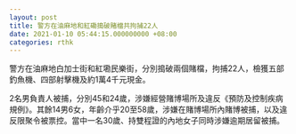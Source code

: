 ```yaml
---
layout: post
title: 警方在油麻地和紅磡搗破賭檔共拘捕22人
date: 2021-01-10 05:44:15.000000000 +08:00
categories: rthk
---
```


警方在油麻地白加士街和紅墈民樂街，分別搗破兩個賭檔，拘捕22人，檢獲五部釣魚機、四部射擊機及約1萬4千元現金。

2名男負責人被捕，分別45和24歲，涉嫌經營賭博場所及違反《預防及控制疾病規例》。其餘14男6女，年齡介乎20至58歲，涉嫌在賭博場所內賭博被捕，以及違反限聚令被票控。當中一名30歲、持雙程證的內地女子同時涉嫌逾期居留被捕。
